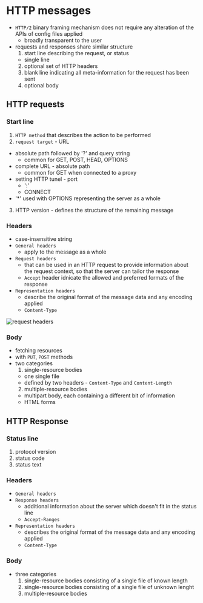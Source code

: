 # HTTP messages

- `HTTP/2` binary framing mechanism does not require any alteration of the APIs of config files applied
  - broadly transparent to the user
- requests and responses share similar structure
  1. start line describing the request, or status
  - single line
  2. optional set of HTTP headers
  3. blank line indicating all meta-information for the request has been sent
  4. optional body

## HTTP requests

### Start line

1. `HTTP method` that describes the action to be performed
2. `request target` - URL

- absolute path followed by '?' and query string
  - common for GET, POST, HEAD, OPTIONS
- complete URL - absolute path
  - common for GET when connected to a proxy
- setting HTTP tunel - port
  - ':'
  - CONNECT
- '\*' used with OPTIONS representing the server as a whole

3. HTTP version - defines the structure of the remaining message

### Headers

- case-insensitive string
- `General headers`
  - apply to the message as a whole
- `Request headers`
  - that can be used in an HTTP request to provide information about the request context, so that the server can tailor the response
  - `Accept` header idnicate the allowed and preferred formats of the response
- `Representation headers`
  - describe the original format of the message data and any encoding applied
  - `Content-Type`

![request headers](./images/request_header.png)

### Body

- fetching resources
- with `PUT`, `POST` methods
- two categories
  1. single-resource bodies
  - one single file
  - defined by two headers - `Content-Type` and `Content-Length`
  2. multiple-resource bodies
  - multipart body, each containing a different bit of information
  - HTML forms

## HTTP Response

### Status line

1. protocol version
2. status code
3. status text

### Headers

- `General headers`
- `Response headers`
  - additional information about the server which doesn't fit in the status line
  - `Accept-Ranges`
- `Representation headers`
  - describes the original format of the message data and any encoding applied
  - `Content-Type`

### Body

- three categories
  1. single-resource bodies consisting of a single file of known length
  2. single-resource bodies consisting of a single file of unknown lenght
  3. multiple-resource bodies
